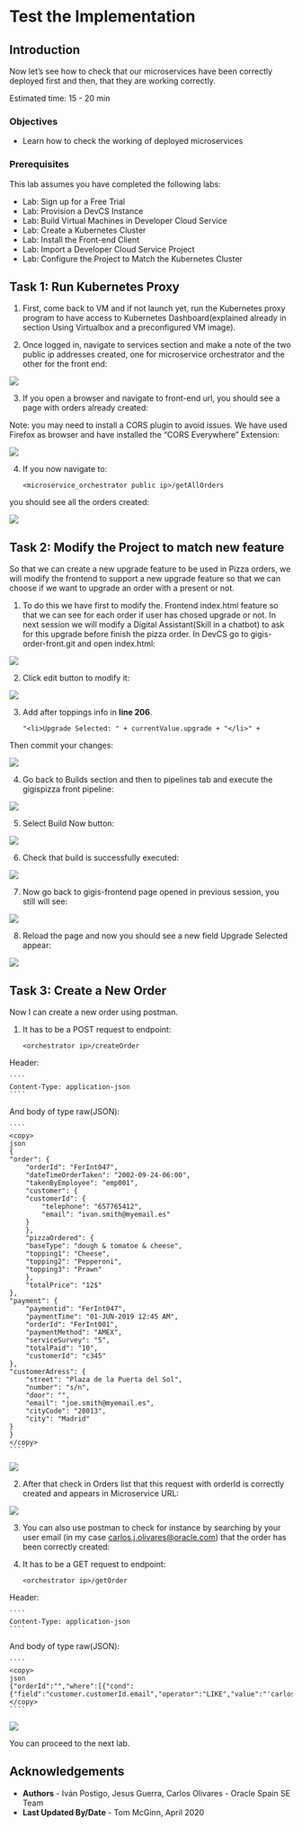 # Test the Implementation

## Introduction

Now let’s see how to check that our microservices have been correctly deployed first and then, that they are working correctly.

Estimated time: 15 - 20 min

### Objectives

* Learn how to check the working of deployed microservices

### Prerequisites

This lab assumes you have completed the following labs:
* Lab: Sign up for a Free Trial
* Lab: Provision a DevCS Instance
* Lab: Build Virtual Machines in Developer Cloud Service
* Lab: Create a Kubernetes Cluster
* Lab: Install the Front-end Client
* Lab: Import a Developer Cloud Service Project
* Lab: Configure the Project to Match the Kubernetes Cluster

## Task 1: Run Kubernetes Proxy

1. First, come back to VM and if not launch yet, run the Kubernetes proxy program to have access to Kubernetes Dashboard(explained already in section Using Virtualbox and a preconfigured VM image).

2. Once logged in, navigate to services section and make a note of the two public ip addresses created, one for microservice orchestrator and the other for the front end:

  ![](./images/image160.png " ")

3. If you open a browser and navigate to front-end url, you should see a page with orders already created:

  Note: you may need to install a CORS plugin to avoid issues. We have used Firefox as browser and have installed the “CORS Everywhere” Extension:

  ![](./images/image161.png " ")

4. If you now navigate to:

	````
	<microservice_orchestrator public ip>/getAllOrders
	````

  you should see all the orders created:

  ![](./images/image162.png " ")

## Task 2: Modify the Project to match new feature

So that we can create a new upgrade feature to be used in Pizza orders, we will modify the frontend to support a new upgrade feature so that we can choose if we want to upgrade an order with a present or not.

1. To do this we have first to modify the. Frontend index.html feature so that we can see for each order if user has chosed upgrade or not. In next session we will modify a Digital Assistant(Skill in a chatbot) to ask for this upgrade before finish the pizza order. In DevCS go to gigis-order-front.git and open index.html:

  ![](./images/image163.png " ")

2. Click edit button to modify it:

  ![](./images/image164.png " ")

3. Add after toppings info in **line 206**.

	````
	"<li>Upgrade Selected: " + currentValue.upgrade + "</li>" +
	````

  Then commit your changes:

  ![](./images/image165.png " ")

4. Go back to Builds section and then to pipelines tab and execute the gigispizza front pipeline:

  ![](./images/image166.png " ")

5. Select Build Now button:

  ![](./images/image167.png " ")

6. Check that build is successfully executed:

  ![](./images/image168.png " ")

7. Now go back to gigis-frontend page opened in previous session, you still will see:

  ![](./images/image161.png " ")

8. Reload the page and now you should see a new field Upgrade Selected appear:

  ![](./images/image169.png " ")

## Task 3: Create a New Order
Now I can create a new order using postman.

1. It has to be a POST request to endpoint:

	````
	<orchestrator ip>/createOrder
	````

  Header:

	````
	Content-Type: application-json
	````

  And body of type raw(JSON):

	````
	<copy>
	json
	{
	"order": {
		"orderId": "FerInt047",
		"dateTimeOrderTaken": "2002-09-24-06:00",
		"takenByEmployee": "emp001",
		"customer": {
		"customerId": {
			"telephone": "657765412",
			"email": "ivan.smith@myemail.es"
		}
		},
		"pizzaOrdered": {
		"baseType": "dough & tomatoe & cheese",
		"topping1": "Cheese",
		"topping2": "Pepperoni",
		"topping3": "Prawn"
		},
		"totalPrice": "12$"
	},
	"payment": {
		"paymentid": "FerInt047",
		"paymentTime": "01-JUN-2019 12:45 AM",
		"orderId": "FerInt001",
		"paymentMethod": "AMEX",
		"serviceSurvey": "5",
		"totalPaid": "10",
		"customerId": "c345"
	},
	"customerAdress": {
		"street": "Plaza de la Puerta del Sol",
		"number": "s/n",
		"door": "",
		"email": "joe.smith@myemail.es",
		"cityCode": "28013",
		"city": "Madrid"
	}
	}
	</copy>
	````

  ![](./images/image170.png " ")

2. After that check in Orders list that this request with orderId is correctly created and appears in Microservice URL:

  ![](./images/image171.png " ")

3. You can also use postman to check for instance by searching by your user email (in my case [<span class="underline">carlos.j.olivares@oracle.com</span>](mailto:carlos.j.olivares@oracle.com)) that the order has been correctly created:

4. It has to be a GET request to endpoint:

	````
	<orchestrator ip>/getOrder
	````

  Header:

	````
	Content-Type: application-json
	````

  And body of type raw(JSON):

	````
	<copy>
	json
	{"orderId":"","where":[{"cond":{"field":"customer.customerId.email","operator":"LIKE","value":"'carlos.j.olivares@oracle.com'"},"relation":""}]}
	</copy>
	````

  ![](./images/image172.png " ")

You can proceed to the next lab.

## Acknowledgements
* **Authors** -  Iván Postigo, Jesus Guerra, Carlos Olivares - Oracle Spain SE Team
* **Last Updated By/Date** - Tom McGinn, April 2020
